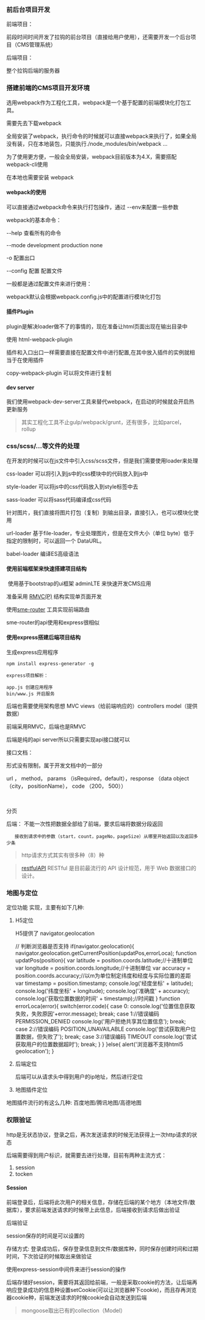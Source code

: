 
### 前后台项目开发

前端项目：

前段时间时间开发了拉钩的前台项目（直接给用户使用），还需要开发一个后台项目（CMS管理系统）

后端项目：

整个拉钩后端的服务器


### 搭建前端的CMS项目开发环境

选用webpack作为工程化工具，webpack是一个基于配置的前端模块化打包工具。

需要先去下载webpack  

全局安装了webpack，执行命令的时候就可以直接webpack来执行了，如果全局没有装，只在本地装包，只能执行./node_modules/bin/webpack ...

为了使用更方便，一般会全局安装，webpack目前版本为4.X，需要搭配webpack-cli使用

在本地也需要安装 webpack

#### webpack的使用

可以直接通过webpack命令来执行打包操作，通过 --env来配置一些参数

webpack的基本命令：

--help 查看所有的命令

--mode development production none

-o 配置出口

--config 配置 配置文件

一般都是通过配置文件来进行使用：

webpack默认会根据webpack.config.js中的配置进行模块化打包


#### 插件Plugin

plugin是解决loader做不了的事情的，现在准备让html页面出现在输出目录中

使用 html-webpack-plugin

插件和入口出口一样需要直接在配置文件中进行配置,在其中放入插件的实例就相当于在使用插件

copy-webpack-plugin 可以将文件进行复制

#### dev server

我们使用webpack-dev-server工具来替代webpack，在启动的时候就会开启热更新服务

> 其实工程化工具不止gulp/webpack/grunt，还有很多，比如parcel， rollup


### css/scss/...等文件的处理

在开发的时候可以在js文件中引入css/scss文件，但是我们需要使用loader来处理

css-loader 可以将引入到js中的css模块中的代码放入到js中

style-loader 可以将js中的css代码放入到style标签中去

sass-loader  可以将sass代码编译成css代码

针对图片，我们直接将图片打包（复制）到输出目录，直接引入，也可以模块化使用

url-loader 基于file-loader，专业处理图片，但是在文件大小（单位 byte）低于指定的限制时，可以返回一个 DataURL。

babel-loader 编译ES高级语法

####  使用前端框架来快速搭建项目结构
​
使用基于bootstrap的ui框架 adminLTE 来快速开发CMS应用

准备采用 [RMVC(P)](http://www.ruanyifeng.com/blog/2015/02/mvcmvp_mvvm.html) 结构实现单页面开发

使用[sme-router](https://sme-fe.github.io/website-router/zh/) 工具实现前端路由

sme-router的api使用和express很相似




####  使用express搭建后端项目结构

生成express应用程序

    npm install express-generator -g

    express项目解析：

    app.js 创建应用程序
    bin/www.js 开启服务


后端也需要使用架构思想  MVC  views（给前端响应的）controllers model（提供数据）


​前端采用RMVC，后端也是RMVC

后端是纯的api server所以只需要实现api接口就可以

接口文档：

形式没有限制，属于开发文档中的一部分

url ， method， params （isRequired，default），response （data object （city， positionName）， code （200， 500））

​	


分页

后端： 不能一次性把数据全部给了前端，要求后端将数据分段返回

       接收到请求中的参数（start，count，pageNo，pageSize）从哪里开始返回以及返回多少条

> http请求方式其实有很多种（8）种

> [restfulAPI](http://www.ruanyifeng.com/blog/2018/10/restful-api-best-practices.html)  RESTful 是目前最流行的 API 设计规范，用于 Web 数据接口的设计。


### 地图与定位

定位功能 实现，主要有如下几种:

1. H5定位

    H5提供了 navigator.geolocation

   // 判断浏览器是否支持
    if(navigator.geolocation){
        navigator.geolocation.getCurrentPosition(updatPos,errorLoca);
        function updatPos(position){
            var latitude = position.coords.latitude;//十进制单位
            var longitude = position.coords.longitude;//十进制单位
            var accuracy = position.coords.accuracy;//以m为单位制定纬度和经度与实际位置的差距
            var timestamp = position.timestamp;
            console.log('经度坐标' + latitude);
            console.log('纬度坐标' + longitude);
            console.log('准确度' + accuracy);
            console.log('获取位置数据的时间' + timestamp);//时间戳
        }
        function errorLoca(error){
            switch(error.code){
                case 0:
                    console.log('位置信息获取失败，失败原因'+error.message);
                break;
                case 1://错误编码 PERMISSION_DENIED
                    console.log('用户拒绝共享其位置信息');
                break;
                case 2://错误编码 POSITION_UNAVAILABLE
                    console.log('尝试获取用户位置数据，但失败了');
                break;
                case 3://错误编码 TIMEOUT
                    console.log('尝试获取用户的位置数据超时');
                break;
            }
        }
    }else{
        alert('浏览器不支持html5 geolocation');
    }

2. 后端定位

    后端可以从请求头中得到用户的ip地址，然后进行定位


3. 地图插件定位


地图插件流行的有这么几种: 百度地图/腾讯地图/高德地图 






### 权限验证

http是无状态协议，登录之后，再次发送请求的时候无法获得上一次http请求的状态

后端需要得到用户标识，就需要去进行处理，目前有两种主流方式： 

1. session
2. tocken

#### Session

前端登录后，后端将此次用户的相关信息，存储在后端的某个地方（本地文件/数据库），要求前端发送请求的时候带上此信息，后端接收到请求后做出验证

后端验证

session保存的时间是可以设置的

存储方式:  登录成功后，保存登录信息到文件/数据库种，同时保存创建时间和过期时间，下次验证的时候取出来做验证

使用express-session中间件来进行session的操作

后端存储好session，需要将其返回给前端，一般是采取cookie的方法，让后端再响应登录成功的信息种设置setCookie(可以让浏览器种下cookie)，而且存再浏览器cookie种，前端发送请求的时候cookie会自动发送到后端






> mongoose取出已有的collection（Model）

